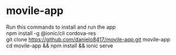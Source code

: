 # movile-app
Run this commands to install and run the app<br>
npm install -g @ionic/cli cordova-res<br>
git clone https://github.com/danielo8417/movile-app.git movile-app<br>
cd movile-app && npm install && ionic serve
